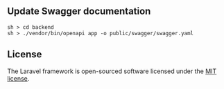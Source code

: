 

## Update Swagger documentation
```
sh > cd backend
sh > ./vendor/bin/openapi app -o public/swagger/swagger.yaml
```

## License

The Laravel framework is open-sourced software licensed under the [MIT license](https://opensource.org/licenses/MIT).
